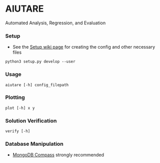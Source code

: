 # AIUTARE
Automated Analysis, Regression, and Evaluation

### Setup
- See the [Setup wiki page](https://github.com/FedericoAureliano/aiutare/wiki/Setup) for creating the config and other necessary files
```
python3 setup.py develop --user
```

### Usage
```
aiutare [-h] config_filepath
```

### Plotting
```
plot [-h] x y
```

### Solution Verification
```
verify [-h]
```

### Database Manipulation
- [MongoDB Compass](https://docs.mongodb.com/compass/current/install/) strongly recommended